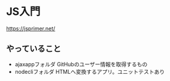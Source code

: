 # JS入門

https://jsprimer.net/

## やっていること
- ajaxappフォルダ GitHubのユーザー情報を取得するもの
- nodecliフォルダ HTMLへ変換するアプリ。ユニットテストあり
